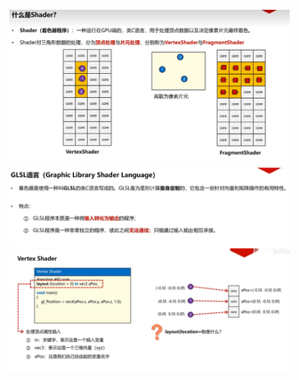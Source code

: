 ![输入图片说明](/imgs/2024-10-17/yqGCZeQ6aaO6VyUf.png)
![输入图片说明](/imgs/2024-10-17/naV9IKOS1UMOFebi.png)
![输入图片说明](/imgs/2024-10-17/tnBG0s3bZiGZKoZ6.png)
<!--stackedit_data:
eyJoaXN0b3J5IjpbLTg2Nzk4MzI0Niw0MjYxMTc4ODldfQ==
-->
